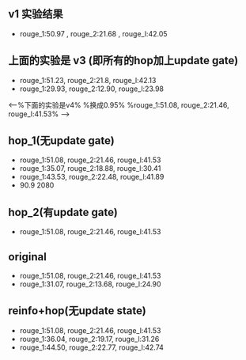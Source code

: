 ## v1 实验结果
* rouge_1:50.97 , rouge_2:21.68 , rouge_l:42.05

## 上面的实验是 v3 (即所有的hop加上update gate)
* rouge_1:51.23, rouge_2:21.8, rouge_l:42.13
* rouge_1:29.93, rouge_2:12.90, rouge_l:23.98

<--%下面的实验是v4%
%换成0.95%
%rouge_1:51.08, rouge_2:21.46, rouge_l:41.53% -->

## hop_1(无update gate)
* rouge_1:51.08, rouge_2:21.46, rouge_l:41.53
* rouge_1:35.07, rouge_2:18.88, rouge_l:30.41
* rouge_1:43.53, rouge_2:22.48, rouge_l:41.89
* 90.9 2080

## hop_2(有update gate)
* rouge_1:51.08, rouge_2:21.46, rouge_l:41.53

## original
* rouge_1:51.08, rouge_2:21.46, rouge_l:41.53
* rouge_1:31.07, rouge_2:13.68, rouge_l:24.90

## reinfo+hop(无update state)
* rouge_1:51.08, rouge_2:21.46, rouge_l:41.53
* rouge_1:36.04, rouge_2:19.17, rouge_l:31.26
* rouge_1:44.50, rouge_2:22.77, rouge_l:42.74
